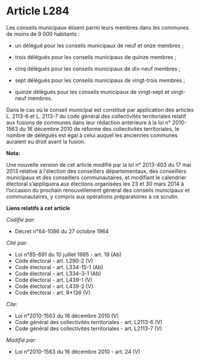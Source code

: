 # Article L284

Les conseils municipaux élisent parmi leurs membres dans les communes de moins de 9 000 habitants :

- un délégué pour les conseils municipaux de neuf et onze membres ;

- trois délégués pour les conseils municipaux de quinze membres ;

- cinq délégués pour les conseils municipaux de dix-neuf membres ;

- sept délégués pour les conseils municipaux de vingt-trois membres ;

- quinze délégués pour les conseils municipaux de vingt-sept et vingt-neuf membres. 

Dans le cas où le conseil municipal est constitué par application des articles L. 2113-6 et L. 2113-7 du code général des
collectivités territoriales relatif aux fusions de communes dans leur rédaction antérieure à la loi n° 2010-1563 du 16
décembre 2010 de réforme des collectivités territoriales, le nombre de délégués est égal à celui auquel les anciennes
communes auraient eu droit avant la fusion.

**Nota:**

Une nouvelle version de cet article modifié par la loi n° 2013-403 du 17 mai 2013 relative à l'élection des conseillers
départementaux, des conseillers municipaux et des conseillers communautaires, et modifiant le calendrier électoral
s’appliquera aux élections organisées les 23 et 30 mars 2014 à l’occasion du prochain renouvellement général des conseils
municipaux et communautaires, y compris aux opérations préparatoires à ce scrutin.

**Liens relatifs à cet article**

_Codifié par_:

  - Décret n°64-1086 du 27 octobre 1964

_Cité par_:

  - Loi n°85-691 du 10 juillet 1985 - art. 19 (Ab)
  - Code électoral - art. L290-2 (V)
  - Code électoral - art. L334-15-1 (Ab)
  - Code électoral - art. L334-3-1 (Ab)
  - Code électoral - art. L439-1 (V)
  - Code électoral - art. L439-2 (V)
  - Code électoral - art. R*136 (V)

_Cite_:

  - Loi n°2010-1563 du 16 décembre 2010 (V)
  - Code général des collectivités territoriales - art. L2113-6 (V)
  - Code général des collectivités territoriales - art. L2113-7 (V)

_Modifié par_:

  - Loi n°2010-1563 du 16 décembre 2010 - art. 24 (V)
